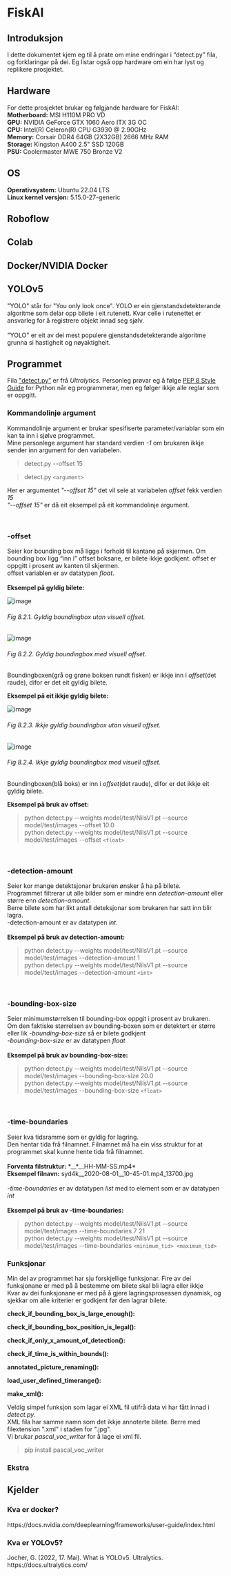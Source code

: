 <h1>FiskAI</h1>

<h2>Introduksjon</h2>
<p>
I dette dokumentet kjem eg til å prate om mine endringar i “detect.py” fila, og forklaringar på dei. Eg listar også opp hardware om ein har lyst og replikere prosjektet.
</p>

<h2>Hardware</h2>
<p>
For dette prosjektet brukar eg følgjande hardware for FiskAI:<br>
<b>Motherboard:</b> MSI H110M PRO VD<br>
<b>GPU:</b> NVIDIA GeForce GTX 1060 Aero ITX 3G OC<br>
<b>CPU:</b> Intel(R) Celeron(R) CPU G3930 @ 2.90GHz<br>
<b>Memory:</b> Corsair DDR4 64GB (2X32GB) 2666 MHz RAM<br>
<b>Storage:</b> Kingston A400 2.5" SSD 120GB<br>
<b>PSU:</b> Coolermaster MWE 750 Bronze V2
</p>

<h2>OS</h2>
<p>
<b>Operativsystem:</b> Ubuntu 22.04 LTS<br>
<b>Linux kernel versjon:</b> 5.15.0-27-generic
</p>

<h2>Roboflow</h2>
<p> </p>

<h2>Colab</h2>
<p> </p>

<h2>Docker/NVIDIA Docker</h2>
<p> </p>

<h2>YOLOv5</h2>
<p>
"YOLO" står for "You only look once". YOLO er ein gjenstandsdetekterande algoritme som delar opp bilete i eit rutenett. Kvar celle i rutenettet er ansvarleg for å registrere objekt innad seg sjølv.<br>
<br>
"YOLO" er eit av dei mest populere gjenstandsdetekterande algoritme grunna si hastigheit og nøyaktigheit.
</p>

<h2>Programmet</h2>
<p>
Fila <a href="https://github.com/ultralytics/yolov5/blob/master/detect.py" target="_blank">"detect.py"</a> er frå <i>Ultralytics</i>. Personleg prøvar eg å følge <a href="https://peps.python.org/pep-0008/" target="_blank">PEP 8 Style Guide</a> for Python når eg programmerar, men eg følger ikkje alle reglar som er oppgitt.
</p>

<h3>Kommandolinje argument</h3>
<p>
Kommandolinje argument er brukar spesifiserte parameter/variablar som ein kan ta inn i sjølve programmet.<br>
Mine personlege argument har standard verdien <i>-1</i> om brukaren ikkje sender inn argument for den variabelen.
</p>

> detect.py --offset 15

> detect.py `<argument>`

<p>
Her er argumentet <i>"--offset 15"</i> det vil seie at variabelen <i>offset</i> fekk verdien <i>15</i><br>
<i>"--offset 15"</i> er då eit eksempel på eit kommandolinje argument.
</p>

<br>

<h3>-offset</h3>
<p>
Seier kor bounding box må ligge i forhold til kantane på skjermen.
Om bounding box ligg “inn i” offset boksane, er bilete ikkje godkjent.
offset er oppgitt i prosent av kanten til skjermen.<br>
offset variablen er av datatypen <i>float</i>.<br>
<br>
<strong>Eksempel på gyldig bilete:</strong>

![image](https://user-images.githubusercontent.com/67342876/169094892-5a2484d9-ba90-4f92-a49d-a899370fd161.png)

<h6>Fig 8.2.1. Gyldig boundingbox utan visuell offset.</h6>

![image](https://user-images.githubusercontent.com/67342876/169091315-98e9ba83-85f9-471e-9e08-82f30baf8044.png)

<h6>Fig 8.2.2. Gyldig boundingbox med visuell offset.</h6>

Boundingboxen(grå og grøne boksen rundt fisken) er ikkje inn i <i>offset</i>(det raude), difor er det eit gyldig bilete.

<strong>Eksempel på eit ikkje gyldig bilete:</strong>

![image](https://user-images.githubusercontent.com/67342876/169094628-b8767a32-ada9-41f7-b6eb-e449890a6372.png)

<h6>Fig 8.2.3. Ikkje gyldig boundingbox utan visuell offset.</h6>

![image](https://user-images.githubusercontent.com/67342876/169094559-b44283b8-eb7a-4078-8852-b4ee3ec122ad.png)

<h6>Fig 8.2.4. Ikkje gyldig boundingbox med visuell offset.</h6>

Boundingboxen(blå boks) er inn i <i>offset</i>(det raude), difor er det ikkje eit gyldig bilete.

<b>Eksempel på bruk av offset:</b><br>
</p>

> python detect.py --weights model/test/NilsV1.pt --source model/test/images --offset 10.0<br>
> python detect.py --weights model/test/NilsV1.pt --source model/test/images --offset `<float>`

<br>

<h3>-detection-amount</h3>
<p>
Seier kor mange detektsjonar brukaren ønsker å ha på bilete.<br>
Programmet filtrerar ut alle bilder som er mindre enn <i>detection-amount</i> eller større enn <i>detection-amount</i>.<br>
Berre bilete som har likt antall deteksjonar som brukaren har satt inn blir lagra.<br>
-detection-amount er av datatypen <i>int</i>.<br>
<br>
<b>Eksempel på bruk av detection-amount:</b><br>
</p>

> python detect.py --weights model/test/NilsV1.pt --source model/test/images --detection-amount 1<br>
> python detect.py --weights model/test/NilsV1.pt --source model/test/images --detection-amount `<int>`

<br>

<h3>-bounding-box-size</h3>
<p>
Seier minimumstørrelsen til bounding-box oppgit i prosent av brukaren.<br>
Om den faktiske størrelsen av bounding-boxen som er detektert er større eller lik <i>-bounding-box-size</i> så er bilete godkjent<br>
<i>-bounding-box-size</i> er av datatypen <i>float</i><br>
<br>
<b>Eksempel på bruk av bounding-box-size:</b><br>

</p>

> python detect.py --weights model/test/NilsV1.pt --source model/test/images --bounding-box-size 20.0<br>
> python detect.py --weights model/test/NilsV1.pt --source model/test/images --bounding-box-size `<float>`

<br>

<h3>-time-boundaries</h3>
<p>
Seier kva tidsramme som er gyldig for lagring.<br>
Den hentar tida frå filnamnet. Filnamnet må ha ein viss struktur for at programmet skal kunne hente tida frå filnamnet.<br>
<br>
<b>Forventa filstruktur:</b> *__*__HH-MM-SS.mp4*<br>
<b>Eksempel filnavn:</b> syd4k__2020-08-01__10-45-01.mp4_13700.jpg<br>
<br>
<i>-time-boundaries</i> er av datatypen <i>list</i> med to element som er av datatypen <i>int</i><br>
<br>
<b>Eksempel på bruk av -time-boundaries:</b><br>
</p>

> python detect.py --weights model/test/NilsV1.pt --source model/test/images --time-boundaries 7 21<br>
> python detect.py --weights model/test/NilsV1.pt --source model/test/images --time-boundaries `<minimum_tid> <maximum_tid>`<br>

<h3>Funksjonar</h3>
<p>
Min del av programmet har sju forskjellige funksjonar. Fire av dei funksjonane er med på å bestemme om bilete skal bli lagra eller ikkje<br>
Kvar av dei funksjonane er med på å gjere lagringsprosessen dynamisk, og sjekkar om alle kriterier er godkjent før den lagrar bilete.<br>
</p>

</h4><b>check_if_bounding_box_is_large_enough():</b></h4>
<p>

</p>
</h4><b>check_if_bounding_box_position_is_legal():</b></h4>
<p>

</p>

</h4><b>check_if_only_x_amount_of_detection():</b></h4>
<p>

</p>

</h4><b>check_if_time_is_within_bounds():</b></h4>
<p>

</p>

</h4><b>annotated_picture_renaming():</b></h4>
<p>

</p>

</h4><b>load_user_defined_timerange():</b></h4>
<p>
</p>

</h4><b>make_xml():</b></h4>
<p>
Veldig simpel funksjon som lagar ei XML fil utifrå data vi har fått innad i <i>detect.py</i>.<br>
XML fila har samme namn som det ikkje annoterte bilete. Berre med filextension ".xml" i staden for ".jpg".<br>
Vi brukar <i>pascal_voc_writer</i> for å lage ei xml fil.<br>
</p>

> pip install pascal_voc_writer

<h3>Ekstra</h3>
<p>
</p>

<h2>Kjelder</h2>

<h3>Kva er docker?</h3>
<p>
https://docs.nvidia.com/deeplearning/frameworks/user-guide/index.html
</p>

<h3>Kva er YOLOv5?</h3>
<p>
Jocher, G. (2022, 17. Mai). What is YOLOv5. Ultralytics.<br>
https://docs.ultralytics.com/
</p>
